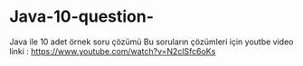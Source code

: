 # Java-10-question-
Java ile 10 adet örnek soru çözümü
Bu soruların  çözümleri için youtbe video linki : https://www.youtube.com/watch?v=N2clSfc6oKs
